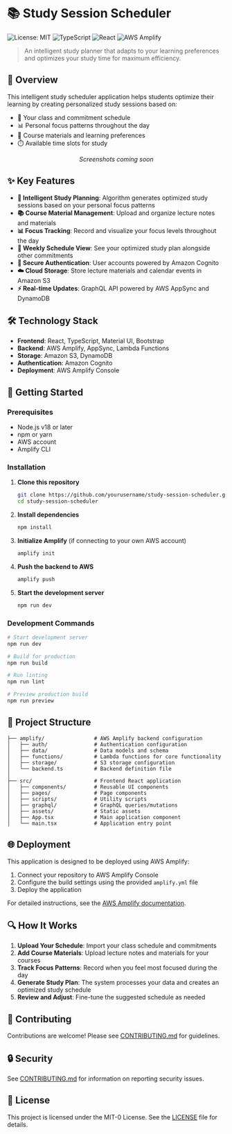 # 📚 Study Session Scheduler

![License: MIT](https://img.shields.io/badge/License-MIT-yellow.svg)
![TypeScript](https://img.shields.io/badge/TypeScript-4.9.5-blue)
![React](https://img.shields.io/badge/React-18.3.1-blue)
![AWS Amplify](https://img.shields.io/badge/AWS%20Amplify-6.13.2-orange)

> An intelligent study planner that adapts to your learning preferences and optimizes your study time for maximum efficiency.

## 🌟 Overview

This intelligent study scheduler application helps students optimize their learning by creating personalized study sessions based on:

- 📆 Your class and commitment schedule
- 📊 Personal focus patterns throughout the day 
- 📝 Course materials and learning preferences
- ⏱️ Available time slots for study

<div align="center">
  <p><i>Screenshots coming soon</i></p>
  <!-- Add screenshots here with:
  <img src="path/to/screenshot1.png" alt="App Screenshot" width="600"/>
  -->
</div>

## ✨ Key Features

- **🧠 Intelligent Study Planning**: Algorithm generates optimized study sessions based on your personal focus patterns
- **📚 Course Material Management**: Upload and organize lecture notes and materials
- **📊 Focus Tracking**: Record and visualize your focus levels throughout the day
- **📅 Weekly Schedule View**: See your optimized study plan alongside other commitments
- **🔐 Secure Authentication**: User accounts powered by Amazon Cognito
- **☁️ Cloud Storage**: Store lecture materials and calendar events in Amazon S3
- **⚡ Real-time Updates**: GraphQL API powered by AWS AppSync and DynamoDB

## 🛠️ Technology Stack

- **Frontend**: React, TypeScript, Material UI, Bootstrap
- **Backend**: AWS Amplify, AppSync, Lambda Functions
- **Storage**: Amazon S3, DynamoDB
- **Authentication**: Amazon Cognito
- **Deployment**: AWS Amplify Console

## 🚀 Getting Started

### Prerequisites

- Node.js v18 or later
- npm or yarn
- AWS account
- Amplify CLI

### Installation

1. **Clone this repository**
   ```bash
   git clone https://github.com/yourusername/study-session-scheduler.git
   cd study-session-scheduler
   ```

2. **Install dependencies**
   ```bash
   npm install
   ```

3. **Initialize Amplify** (if connecting to your own AWS account)
   ```bash
   amplify init
   ```

4. **Push the backend to AWS**
   ```bash
   amplify push
   ```

5. **Start the development server**
   ```bash
   npm run dev
   ```

### Development Commands

```bash
# Start development server
npm run dev

# Build for production
npm run build

# Run linting
npm run lint

# Preview production build
npm run preview
```

## 📂 Project Structure

```
├── amplify/                # AWS Amplify backend configuration
│   ├── auth/               # Authentication configuration
│   ├── data/               # Data models and schema
│   ├── functions/          # Lambda functions for core functionality
│   ├── storage/            # S3 storage configuration
│   └── backend.ts          # Backend definition file
│
├── src/                    # Frontend React application
│   ├── components/         # Reusable UI components
│   ├── pages/              # Page components
│   ├── scripts/            # Utility scripts
│   ├── graphql/            # GraphQL queries/mutations
│   ├── assets/             # Static assets
│   ├── App.tsx             # Main application component
│   └── main.tsx            # Application entry point
```

## 🌐 Deployment

This application is designed to be deployed using AWS Amplify:

1. Connect your repository to AWS Amplify Console
2. Configure the build settings using the provided `amplify.yml` file
3. Deploy the application

For detailed instructions, see the [AWS Amplify documentation](https://docs.amplify.aws/react/start/quickstart/#deploy-a-fullstack-app-to-aws).

## 🔍 How It Works

1. **Upload Your Schedule**: Import your class schedule and commitments
2. **Add Course Materials**: Upload lecture notes and materials for your courses
3. **Track Focus Patterns**: Record when you feel most focused during the day
4. **Generate Study Plan**: The system processes your data and creates an optimized study schedule
5. **Review and Adjust**: Fine-tune the suggested schedule as needed

## 👥 Contributing

Contributions are welcome! Please see [CONTRIBUTING.md](CONTRIBUTING.md) for guidelines.

## 🔒 Security

See [CONTRIBUTING.md](CONTRIBUTING.md#security-issue-notifications) for information on reporting security issues.

## 📄 License

This project is licensed under the MIT-0 License. See the [LICENSE](LICENSE) file for details.